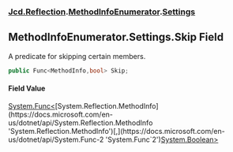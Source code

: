 ### [Jcd.Reflection](Jcd.Reflection.md 'Jcd.Reflection').[MethodInfoEnumerator](MethodInfoEnumerator.md 'Jcd.Reflection.MethodInfoEnumerator').[Settings](MethodInfoEnumerator.Settings.md 'Jcd.Reflection.MethodInfoEnumerator.Settings')

## MethodInfoEnumerator.Settings.Skip Field

A predicate for skipping certain members.

```csharp
public Func<MethodInfo,bool> Skip;
```

#### Field Value
[System.Func&lt;](https://docs.microsoft.com/en-us/dotnet/api/System.Func-2 'System.Func`2')[System.Reflection.MethodInfo](https://docs.microsoft.com/en-us/dotnet/api/System.Reflection.MethodInfo 'System.Reflection.MethodInfo')[,](https://docs.microsoft.com/en-us/dotnet/api/System.Func-2 'System.Func`2')[System.Boolean](https://docs.microsoft.com/en-us/dotnet/api/System.Boolean 'System.Boolean')[&gt;](https://docs.microsoft.com/en-us/dotnet/api/System.Func-2 'System.Func`2')